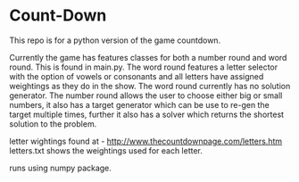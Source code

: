 # Count-Down
This repo is for a python version of the game countdown.

Currently the game has features classes for both a number round and word round. This is found in main.py.
The word round features a letter selector with the option of vowels or consonants and all letters have assigned weightings as they do in the show. 
The word round currently has no solution generator.
The number round allows the user to choose either big or small numbers, it also has a target generator which can be use to re-gen the target multiple times,
further it also has a solver which returns the shortest solution to the problem.

letter wightings found at - http://www.thecountdownpage.com/letters.htm
letters.txt shows the weightings used for each letter.

runs using numpy package.
